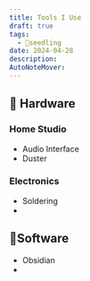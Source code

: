 ```yaml
---
title: Tools I Use
draft: true
tags:
  - 🌱seedling
date: 2024-04-28
description: 
AutoNoteMover:
---
```

 
## 🔧 Hardware

### Home Studio
- Audio Interface
- Duster

### Electronics
- Soldering
- 
## 💾Software
- Obsidian
- 